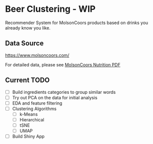 # Beer Clustering - WIP

Recommender System for MolsonCoors products based on drinks you already know you like.

## Data Source

https://www.molsoncoors.com/

For detailed data, please see [MolsonCoors Nutrition PDF](data/MolsonCoors_Nutritional_Information.pdf)

## Current TODO
- [ ] Build ingredients categories to group similar words
- [ ] Try out PCA on the data for initial analysis
- [ ] EDA and feature filtering
- [ ] Clustering Algorithms
  - [ ] k-Means
  - [ ] Hierarchical
  - [ ] tSNE
  - [ ] UMAP
- [ ] Build Shiny App